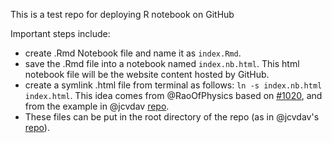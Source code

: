 This is a test repo for deploying R notebook on GitHub

Important steps include:

- create .Rmd Notebook file and name it as `index.Rmd`.
- save the .Rmd file into a notebook named `index.nb.html`. This html notebook file will be the website content hosted by GitHub.
- create a symlink .html file from terminal as follows: `ln -s index.nb.html index.html`. This idea comes from @RaoOfPhysics based on [#1020](https://github.com/rstudio/rmarkdown/issues/1020), and from the example in @jcvdav [repo](https://github.com/jcvdav/CausalInference).
- These files can be put in the root directory of the repo (as in @jcvdav's [repo](https://github.com/jcvdav/CausalInference)).

